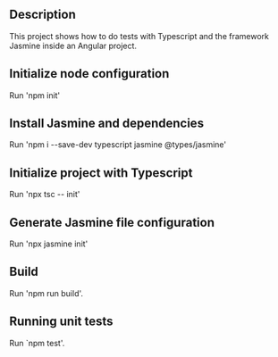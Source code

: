 ## Description

This project shows how to do tests with Typescript and the framework Jasmine inside an Angular project.

## Initialize node configuration 

Run 'npm init'

## Install Jasmine and dependencies 

Run 'npm i --save-dev typescript jasmine @types/jasmine'

## Initialize project with Typescript 

Run 'npx tsc -- init'

## Generate Jasmine file configuration 

Run 'npx jasmine init'

## Build

Run 'npm run build'.

## Running unit tests

Run `npm test'.
